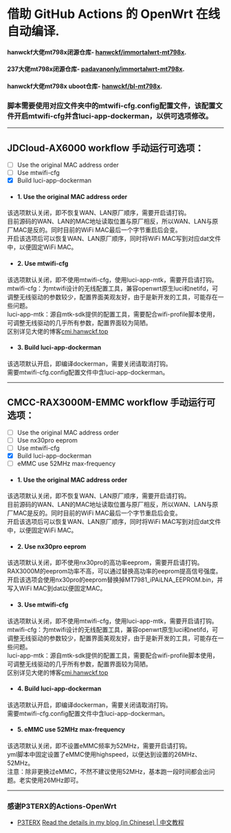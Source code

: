 # 借助 GitHub Actions 的 OpenWrt 在线自动编译.

#### hanwckf大佬mt798x闭源仓库- [hanwckf/immortalwrt-mt798x](https://github.com/hanwckf/immortalwrt-mt798x).

#### 237大佬mt798x闭源仓库- [padavanonly/immortalwrt-mt798x](https://github.com/padavanonly/immortalwrt-mt798x).

#### hanwckf大佬mt798x uboot仓库- [hanwckf/bl-mt798x](https://github.com/hanwckf/bl-mt798x).


### 脚本需要使用对应文件夹中的mtwifi-cfg.config配置文件，该配置文件开启mtwifi-cfg并含luci-app-dockerman，以供可选项修改。
---
## JDCloud-AX6000 workflow 手动运行可选项：
- [ ] Use the original MAC address order
- [ ] Use mtwifi-cfg
- [x] Build luci-app-dockerman

- #### 1. Use the original MAC address order
该选项默认关闭，即不恢复WAN、LAN原厂顺序，需要开启请打钩。  
目前源码的WAN、LAN的MAC地址读取位置与原厂相反，所以WAN、LAN与原厂MAC是反的。同时目前的WiFi MAC最后一个字节重启后会变。  
开启该选项后可以恢复WAN、LAN原厂顺序，同时将WiFi MAC写到对应dat文件中，以便固定WiFi MAC。

- #### 2. Use mtwifi-cfg
该选项默认关闭，即不使用mtwifi-cfg，使用luci-app-mtk，需要开启请打钩。  
mtwifi-cfg：为mtwifi设计的无线配置工具，兼容openwrt原生luci和netifd，可调整无线驱动的参数较少，配置界面美观友好，由于是新开发的工具，可能存在一些问题。  
luci-app-mtk：源自mtk-sdk提供的配置工具，需要配合wifi-profile脚本使用，可调整无线驱动的几乎所有参数，配置界面较为简陋。  
区别详见大佬的博客[cmi.hanwckf.top](https://cmi.hanwckf.top/p/immortalwrt-mt798x/#mtwifi%E6%97%A0%E7%BA%BF%E9%85%8D%E7%BD%AE%E5%B7%A5%E5%85%B7%E8%AF%B4%E6%98%8E)

- #### 3. Build luci-app-dockerman
该选项默认开启，即编译dockerman，需要关闭请取消打钩。  
需要mtwifi-cfg.config配置文件中含luci-app-dockerman。

---
## CMCC-RAX3000M-EMMC workflow 手动运行可选项：
- [ ] Use the original MAC address order
- [ ] Use nx30pro eeprom
- [ ] Use mtwifi-cfg
- [x] Build luci-app-dockerman
- [ ] eMMC use 52MHz max-frequency

- #### 1. Use the original MAC address order
该选项默认关闭，即不恢复WAN、LAN原厂顺序，需要开启请打钩。  
目前源码的WAN、LAN的MAC地址读取位置与原厂相反，所以WAN、LAN与原厂MAC是反的。同时目前的WiFi MAC最后一个字节重启后会变。  
开启该选项后可以恢复WAN、LAN原厂顺序，同时将WiFi MAC写到对应dat文件中，以便固定WiFi MAC。

- #### 2. Use nx30pro eeprom
该选项默认关闭，即不使用nx30pro的高功率eeprom，需要开启请打钩。  
RAX3000M的eeprom功率不高，可以通过替换高功率的eeprom提高信号强度。  
开启该选项会使用nx30pro的eeprom替换掉MT7981_iPAiLNA_EEPROM.bin，并写入WiFi MAC到dat以便固定MAC。

- #### 3. Use mtwifi-cfg
该选项默认关闭，即不使用mtwifi-cfg，使用luci-app-mtk，需要开启请打钩。  
mtwifi-cfg：为mtwifi设计的无线配置工具，兼容openwrt原生luci和netifd，可调整无线驱动的参数较少，配置界面美观友好，由于是新开发的工具，可能存在一些问题。  
luci-app-mtk：源自mtk-sdk提供的配置工具，需要配合wifi-profile脚本使用，可调整无线驱动的几乎所有参数，配置界面较为简陋。  
区别详见大佬的博客[cmi.hanwckf.top](https://cmi.hanwckf.top/p/immortalwrt-mt798x/#mtwifi%E6%97%A0%E7%BA%BF%E9%85%8D%E7%BD%AE%E5%B7%A5%E5%85%B7%E8%AF%B4%E6%98%8E)

- #### 4. Build luci-app-dockerman
该选项默认开启，即编译dockerman，需要关闭请取消打钩。  
需要mtwifi-cfg.config配置文件中含luci-app-dockerman。


- #### 5. eMMC use 52MHz max-frequency
该选项默认关闭，即不设置eMMC频率为52MHz，需要开启请打钩。  
yml脚本中固定设置了eMMC使用highspeed，以便达到设置的26MHz、52MHz。  
注意：除非更换过eMMC，不然不建议使用52MHz，基本跑一段时间都会出问题。老实使用26MHz即可。

---
### 感谢P3TERX的Actions-OpenWrt
- [P3TERX](https://github.com/P3TERX/Actions-OpenWrt)
[Read the details in my blog (in Chinese) | 中文教程](https://p3terx.com/archives/build-openwrt-with-github-actions.html)
